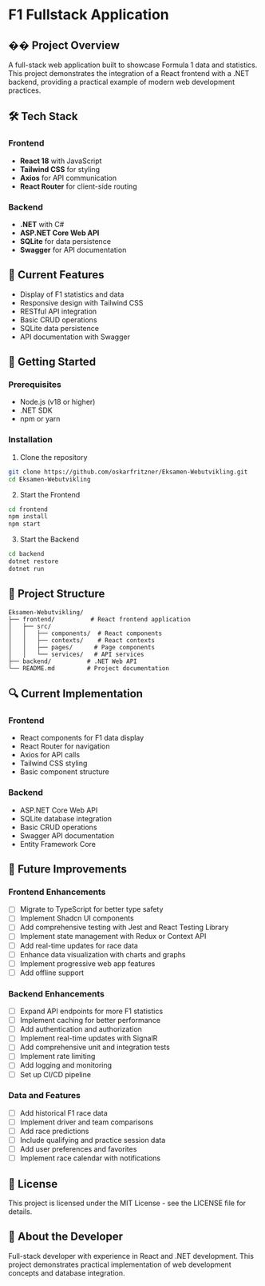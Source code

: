 # F1 Fullstack Application

## ��️ Project Overview

A full-stack web application built to showcase Formula 1 data and statistics. This project demonstrates the integration of a React frontend with a .NET backend, providing a practical example of modern web development practices.

## 🛠️ Tech Stack

### Frontend

- **React 18** with JavaScript
- **Tailwind CSS** for styling
- **Axios** for API communication
- **React Router** for client-side routing

### Backend

- **.NET** with C#
- **ASP.NET Core Web API**
- **SQLite** for data persistence
- **Swagger** for API documentation

## 🌟 Current Features

- Display of F1 statistics and data
- Responsive design with Tailwind CSS
- RESTful API integration
- Basic CRUD operations
- SQLite data persistence
- API documentation with Swagger

## 🚀 Getting Started

### Prerequisites

- Node.js (v18 or higher)
- .NET SDK
- npm or yarn

### Installation

1. Clone the repository

```bash
git clone https://github.com/oskarfritzner/Eksamen-Webutvikling.git
cd Eksamen-Webutvikling
```

2. Start the Frontend

```bash
cd frontend
npm install
npm start
```

3. Start the Backend

```bash
cd backend
dotnet restore
dotnet run
```

## 📁 Project Structure

```
Eksamen-Webutvikling/
├── frontend/          # React frontend application
│   ├── src/
│   │   ├── components/  # React components
│   │   ├── contexts/    # React contexts
│   │   ├── pages/      # Page components
│   │   └── services/   # API services
├── backend/          # .NET Web API
└── README.md         # Project documentation
```

## 🔍 Current Implementation

### Frontend

- React components for F1 data display
- React Router for navigation
- Axios for API calls
- Tailwind CSS styling
- Basic component structure

### Backend

- ASP.NET Core Web API
- SQLite database integration
- Basic CRUD operations
- Swagger API documentation
- Entity Framework Core

## 🎯 Future Improvements

### Frontend Enhancements

- [ ] Migrate to TypeScript for better type safety
- [ ] Implement Shadcn UI components
- [ ] Add comprehensive testing with Jest and React Testing Library
- [ ] Implement state management with Redux or Context API
- [ ] Add real-time updates for race data
- [ ] Enhance data visualization with charts and graphs
- [ ] Implement progressive web app features
- [ ] Add offline support

### Backend Enhancements

- [ ] Expand API endpoints for more F1 statistics
- [ ] Implement caching for better performance
- [ ] Add authentication and authorization
- [ ] Implement real-time updates with SignalR
- [ ] Add comprehensive unit and integration tests
- [ ] Implement rate limiting
- [ ] Add logging and monitoring
- [ ] Set up CI/CD pipeline

### Data and Features

- [ ] Add historical F1 race data
- [ ] Implement driver and team comparisons
- [ ] Add race predictions
- [ ] Include qualifying and practice session data
- [ ] Add user preferences and favorites
- [ ] Implement race calendar with notifications

## 📄 License

This project is licensed under the MIT License - see the LICENSE file for details.

## 👤 About the Developer

Full-stack developer with experience in React and .NET development. This project demonstrates practical implementation of web development concepts and database integration.
